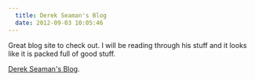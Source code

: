 ```yaml
---
  title: Derek Seaman's Blog
  date: 2012-09-03 10:05:46
---
```


Great blog site to check out. I will be reading through his stuff and it
looks like it is packed full of good stuff.

[Derek Seaman's Blog](http://derek858.blogspot.nl/).
